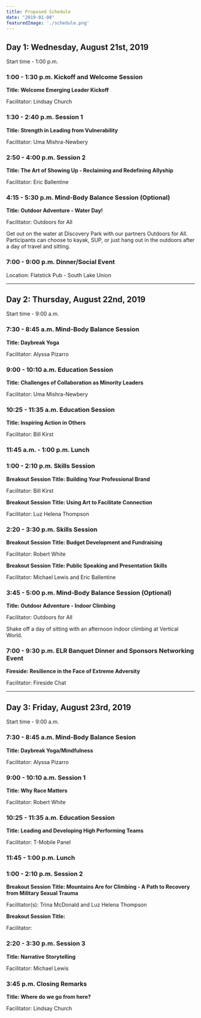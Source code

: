 ```yaml
---
title: Proposed Schedule
date: "2019-01-08"
featuredImage: './schedule.png'
---
```


## <span class="navy-text">Day 1: Wednesday, August 21st, 2019</span>

Start time - 1:00 p.m.


### <span class="red-text">1:00 - 1:30 p.m. 		Kickoff and Welcome Session</span>

**Title: Welcome Emerging Leader Kickoff**

Facilitator: Lindsay Church

### <span class="red-text">1:30 - 2:40 p.m.			Session 1</span>

**Title: Strength in Leading from Vulnerability**

Facilitator: Uma Mishra-Newbery

### <span class="red-text">2:50 - 4:00 p.m.		Session 2</span>

**Title: The Art of Showing Up - Reclaiming and Redefining Allyship**

Facilitator: Eric Ballentine

### <span class="red-text">4:15 - 5:30 p.m.			Mind-Body Balance Session (Optional)</span>

**Title: Outdoor Adventure - Water Day!**

Facilitator: Outdoors for All

Get out on the water at Discovery Park with our partners Outdoors for All. Participants can choose to kayak, SUP, or just hang out in the outdoors after a day of travel and sitting. 

### <span class="red-text">7:00 - 9:00 p.m.			Dinner/Social Event</span>

Location: Flatstick Pub - South Lake Union

***
	
## <span class="navy-text">Day 2: Thursday, August 22nd, 2019</span>

Start time - 9:00 a.m.



### <span class="red-text">7:30 - 8:45 a.m. 		Mind-Body Balance Session</span>

**Title: Daybreak Yoga**

Facilitator: Alyssa Pizarro

### <span class="red-text">9:00 - 10:10 a.m. 		Education Session</span>
				
**Title: Challenges of Collaboration as Minority Leaders**

Facilitator: Uma Mishra-Newbery

### <span class="red-text">10:25 - 11:35 a.m. 		Education Session</span>
				
**Title: Inspiring Action in Others**

Facilitator: Bill Kirst

### <span class="red-text">11:45 a.m. - 1:00 p.m.		Lunch</span>

### <span class="red-text">1:00 - 2:10 p.m.		Skills Session</span>

**Breakout Session Title: Building Your Professional Brand**

Facilitator: Bill Kirst 

**Breakout Session Title: Using Art to Facilitate Connection**

Facilitator: Luz Helena Thompson

### <span class="red-text">2:20 - 3:30 p.m.		Skills Session</span>

**Breakout Session Title: Budget Development and Fundraising**

Facilitator: Robert White

**Breakout Session Title: Public Speaking and Presentation Skills**

Facilitator: Michael Lewis and Eric Ballentine

### <span class="red-text">3:45 - 5:00 p.m.		Mind-Body Balance Session (Optional)</span>

**Title: Outdoor Adventure - Indoor Climbing**

Facilitator: Outdoors for All

Shake off a day of sitting with an afternoon indoor climbing at Vertical World. 

### <span class="red-text">7:00 - 9:30 p.m.		ELR Banquet Dinner and Sponsors Networking Event</span>

**Fireside: Resilience in the Face of Extreme Adversity**

Facilitator: Fireside Chat

***

## <span class="navy-text">Day 3: Friday, August 23rd, 2019</span>

Start time - 9:00 a.m.

### <span class="red-text">7:30 - 8:45 a.m. 		Mind-Body Balance Sesion</span>
				
**Title: Daybreak Yoga/Mindfulness**

Facilitator: Alyssa Pizarro

### <span class="red-text">9:00 - 10:10 a.m. 		Session 1</span>
				
**Title: Why Race Matters**

Facilitator: Robert White

### <span class="red-text">10:25 - 11:35 a.m. 		Education Session</span>
				
**Title: Leading and Developing High Performing Teams**

Facilitator: T-Mobile Panel

### <span class="red-text">11:45 - 1:00 p.m. 		Lunch </span>


### <span class="red-text">1:00 - 2:10 p.m.		Session 2</span>

**Breakout Session Title: Mountains Are for Climbing - A Path to Recovery from Military Sexual Trauma**

Facilitator(s): Trina McDonald and Luz Helena Thompson

**Breakout Session Title:**

Facilitator: 

### <span class="red-text">2:20 - 3:30 p.m.		Session 3</span>

**Title: Narrative Storytelling**

Facilitator: Michael Lewis

### <span class="red-text">3:45 p.m.			Closing Remarks</span>
**Title: Where do we go from here?**

Facilitator: Lindsay Church